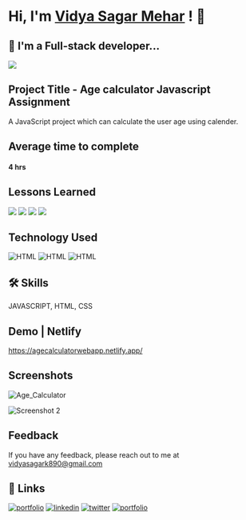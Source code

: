 # Hi, I'm [Vidya Sagar Mehar](https://vidya-sagar-portfolio.netlify.app/) ! 👋


## 🚀 I'm a Full-stack developer...
<img src="https://user-images.githubusercontent.com/73097560/115834477-dbab4500-a447-11eb-908a-139a6edaec5c.gif">

## Project Title - Age calculator Javascript Assignment
A JavaScript project which can calculate the user age using calender.


## Average time to complete
#### 4 hrs
## Lessons Learned

![](https://img.shields.io/badge/Js-DateOBJ-blue)
![](https://img.shields.io/badge/Js-getFullYear-purple)
![](https://img.shields.io/badge/Js-getMonth-orange)
![](https://img.shields.io/badge/Js-getDate-violet)

## Technology Used

![HTML](https://img.shields.io/badge/FirstTech-JavaScript-purple)
![HTML](https://img.shields.io/badge/SecondTech-HTML-blue)
![HTML](https://img.shields.io/badge/ThirdTech-CSS-white)

## 🛠 Skills
JAVASCRIPT, HTML, CSS

## Demo | Netlify
https://agecalculatorwebapp.netlify.app/


## Screenshots
![Age_Calculator](https://user-images.githubusercontent.com/92782806/211470042-fe5beab5-eedd-4f01-beed-f17a92fdc185.png)

![Screenshot 2](https://user-images.githubusercontent.com/92782806/211470052-4a215c63-44b1-49b6-a785-b3f34cb0e109.png)



## Feedback

If you have any feedback, please reach out to me at vidyasagark890@gmail.com


## 🔗 Links
[![portfolio](https://img.shields.io/badge/my_portfolio-000?style=for-the-badge&logo=ko-fi&logoColor=white)](https://vidya-sagar-portfolio.netlify.app/)
[![linkedin](https://img.shields.io/badge/linkedin-0A66C2?style=for-the-badge&logo=linkedin&logoColor=white)](https://www.linkedin.com/)
[![twitter](https://img.shields.io/badge/twitter-1DA1F2?style=for-the-badge&logo=twitter&logoColor=white)](https://twitter.com/Cherry_Reyans)
[![portfolio](https://img.shields.io/badge/FindCoder_portfolio-5A20CB??style=for-the-badge&logo=appveyor)](https://www.findcoder.io/u/vidyasagarmehar)

